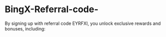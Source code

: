 # BingX-Referral-code-
By signing up with referral code EYRFXI, you unlock exclusive rewards and bonuses, including:
